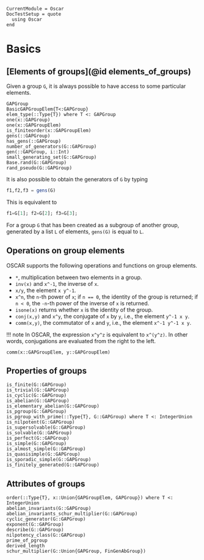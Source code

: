 ```@meta
CurrentModule = Oscar
DocTestSetup = quote
  using Oscar
end
```

# Basics

## [Elements of groups](@id elements_of_groups)

Given a group `G`, it is always possible to have access to some particular elements.

```@docs
GAPGroup
BasicGAPGroupElem{T<:GAPGroup}
elem_type(::Type{T}) where T <: GAPGroup
one(x::GAPGroup)
one(x::GAPGroupElem)
is_finiteorder(x::GAPGroupElem)
gens(::GAPGroup)
has_gens(::GAPGroup)
number_of_generators(G::GAPGroup)
gen(::GAPGroup, i::Int)
small_generating_set(G::GAPGroup)
Base.rand(G::GAPGroup)
rand_pseudo(G::GAPGroup)
```

It is also possible to obtain the generators of `G` by typing
```julia
f1,f2,f3 = gens(G)
```
This is equivalent to
```julia
f1=G[1]; f2=G[2]; f3=G[3];
```

For a group `G` that has been created as a subgroup of another group,
generated by a list `L` of elements, `gens(G)` is equal to `L`.

## Operations on group elements

OSCAR supports the following operations and functions on group elements.

* `*`, multiplication between two elements in a group.
* `inv(x)` and `x^-1`, the inverse of `x`.
* `x/y`, the element `x y^-1`.
* `x^n`, the `n`-th power of `x`;
  if `n == 0`, the identity of the group is returned;
  if `n < 0`, the `-n`-th power of the inverse of `x` is returned.
* `isone(x)` returns whether `x` is the identity of the group.
* `conj(x,y)` and `x^y`, the conjugate of `x` by `y`,
  i.e., the element `y^-1 x y`.
* `comm(x,y)`, the commutator of `x` and `y`,
  i.e., the element `x^-1 y^-1 x y`.

!!! note
    In OSCAR, the expression `x^y^z` is equivalent to `x^(y^z)`.
    In other words, conjugations are evaluated from the right to the left.

```@docs
comm(x::GAPGroupElem, y::GAPGroupElem)
```

## Properties of groups

```@docs
is_finite(G::GAPGroup)
is_trivial(G::GAPGroup)
is_cyclic(G::GAPGroup)
is_abelian(G::GAPGroup)
is_elementary_abelian(G::GAPGroup)
is_pgroup(G::GAPGroup)
is_pgroup_with_prime(::Type{T}, G::GAPGroup) where T <: IntegerUnion
is_nilpotent(G::GAPGroup)
is_supersolvable(G::GAPGroup)
is_solvable(G::GAPGroup)
is_perfect(G::GAPGroup)
is_simple(G::GAPGroup)
is_almost_simple(G::GAPGroup)
is_quasisimple(G::GAPGroup)
is_sporadic_simple(G::GAPGroup)
is_finitely_generated(G::GAPGroup)
```


## Attributes of groups

```@docs
order(::Type{T}, x::Union{GAPGroupElem, GAPGroup}) where T <: IntegerUnion
abelian_invariants(G::GAPGroup)
abelian_invariants_schur_multiplier(G::GAPGroup)
cyclic_generator(G::GAPGroup)
exponent(G::GAPGroup)
describe(G::GAPGroup)
nilpotency_class(G::GAPGroup)
prime_of_pgroup
derived_length
schur_multiplier(G::Union{GAPGroup, FinGenAbGroup})
```
